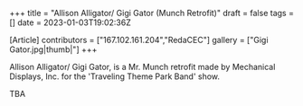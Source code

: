 +++
title = "Allison Alligator/ Gigi Gator (Munch Retrofit)"
draft = false
tags = []
date = 2023-01-03T19:02:36Z

[Article]
contributors = ["167.102.161.204","RedaCEC"]
gallery = ["Gigi Gator.jpg|thumb|"]
+++

Allison Alligator/ Gigi Gator, is a Mr. Munch retrofit made by Mechanical Displays, Inc. for the 'Traveling Theme Park Band' show.


TBA